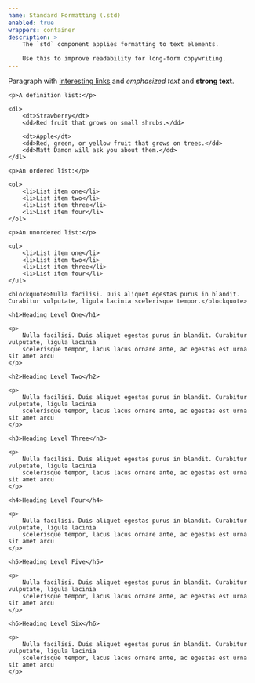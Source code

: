 ```yaml
---
name: Standard Formatting (.std)
enabled: true
wrappers: container
description: >
    The `std` component applies formatting to text elements.

    Use this to improve readability for long-form copywriting.
---
```


<div class="std">
    <p>Paragraph with <a href="#">interesting links</a> and <em>emphasized text</em> and <strong>strong text</strong>.</p>

    <p>A definition list:</p>

    <dl>
        <dt>Strawberry</dt>
        <dd>Red fruit that grows on small shrubs.</dd>

        <dt>Apple</dt>
        <dd>Red, green, or yellow fruit that grows on trees.</dd>
        <dd>Matt Damon will ask you about them.</dd>
    </dl>

    <p>An ordered list:</p>

    <ol>
        <li>List item one</li>
        <li>List item two</li>
        <li>List item three</li>
        <li>List item four</li>
    </ol>

    <p>An unordered list:</p>

    <ul>
        <li>List item one</li>
        <li>List item two</li>
        <li>List item three</li>
        <li>List item four</li>
    </ul>

    <blockquote>Nulla facilisi. Duis aliquet egestas purus in blandit. Curabitur vulputate, ligula lacinia scelerisque tempor.</blockquote>

    <h1>Heading Level One</h1>

    <p>
        Nulla facilisi. Duis aliquet egestas purus in blandit. Curabitur vulputate, ligula lacinia
        scelerisque tempor, lacus lacus ornare ante, ac egestas est urna sit amet arcu
    </p>

    <h2>Heading Level Two</h2>

    <p>
        Nulla facilisi. Duis aliquet egestas purus in blandit. Curabitur vulputate, ligula lacinia
        scelerisque tempor, lacus lacus ornare ante, ac egestas est urna sit amet arcu
    </p>

    <h3>Heading Level Three</h3>

    <p>
        Nulla facilisi. Duis aliquet egestas purus in blandit. Curabitur vulputate, ligula lacinia
        scelerisque tempor, lacus lacus ornare ante, ac egestas est urna sit amet arcu
    </p>

    <h4>Heading Level Four</h4>

    <p>
        Nulla facilisi. Duis aliquet egestas purus in blandit. Curabitur vulputate, ligula lacinia
        scelerisque tempor, lacus lacus ornare ante, ac egestas est urna sit amet arcu
    </p>

    <h5>Heading Level Five</h5>

    <p>
        Nulla facilisi. Duis aliquet egestas purus in blandit. Curabitur vulputate, ligula lacinia
        scelerisque tempor, lacus lacus ornare ante, ac egestas est urna sit amet arcu
    </p>

    <h6>Heading Level Six</h6>

    <p>
        Nulla facilisi. Duis aliquet egestas purus in blandit. Curabitur vulputate, ligula lacinia
        scelerisque tempor, lacus lacus ornare ante, ac egestas est urna sit amet arcu
    </p>
</div>
